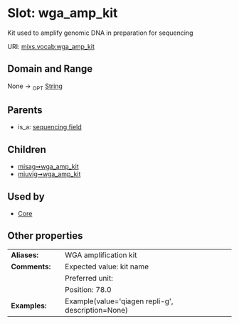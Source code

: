 
# Slot: wga_amp_kit


Kit used to amplify genomic DNA in preparation for sequencing

URI: [mixs.vocab:wga_amp_kit](https://w3id.org/mixs/vocab/wga_amp_kit)


## Domain and Range

None ->  <sub>OPT</sub> [String](types/String.md)

## Parents

 *  is_a: [sequencing field](sequencing_field.md)

## Children

 *  [misag➞wga_amp_kit](misag_wga_amp_kit.md)
 *  [miuvig➞wga_amp_kit](miuvig_wga_amp_kit.md)

## Used by

 * [Core](Core.md)

## Other properties

|  |  |  |
| --- | --- | --- |
| **Aliases:** | | WGA amplification kit |
| **Comments:** | | Expected value: kit name |
|  | | Preferred unit:  |
|  | | Position: 78.0 |
| **Examples:** | | Example(value='qiagen repli-g', description=None) |

